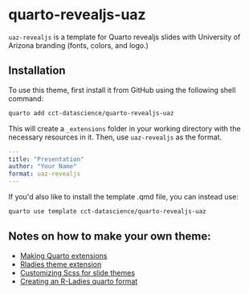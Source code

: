 
# quarto-revealjs-uaz

<!-- badges: start -->
<!-- badges: end -->

`uaz-revealjs` is a template for Quarto revealjs slides with University of Arizona branding (fonts, colors, and logo.)

## Installation

To use this theme, first install it from GitHub using the following shell command:

``` bash
quarto add cct-datascience/quarto-revealjs-uaz
```

This will create a `_extensions` folder in your working directory with the necessary resources in it. Then, use `uaz-revealjs` as the format.

```yml
---
title: "Presentation"
author: "Your Name"
format: uaz-revealjs
---
```

If you'd also like to install the template .qmd file, you can instead use:

``` bash
quarto use template cct-datascience/quarto-revealjs-uaz

```

## Notes on how to make your own theme:

- [Making Quarto extensions](https://quarto.org/docs/extensions/formats.html)
- [Rladies theme extension](https://github.com/beatrizmilz/quarto-rladies-theme)
- [Customizing Scss for slide themes](https://quarto.org/docs/presentations/revealjs/themes.html#creating-themes)
- [Creating an R-Ladies quarto format](https://www.visibledata.co.uk/posts/2022-07-29_creating-an-r-ladies-quarto-format/)

